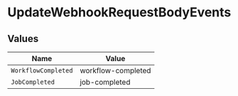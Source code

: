 # UpdateWebhookRequestBodyEvents


## Values

| Name                | Value               |
| ------------------- | ------------------- |
| `WorkflowCompleted` | workflow-completed  |
| `JobCompleted`      | job-completed       |